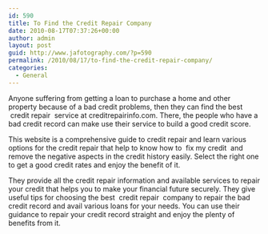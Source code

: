 ```yaml
---
id: 590
title: To Find the Credit Repair Company
date: 2010-08-17T07:37:26+00:00
author: admin
layout: post
guid: http://www.jafotography.com/?p=590
permalink: /2010/08/17/to-find-the-credit-repair-company/
categories:
  - General
---
```

Anyone suffering from getting a loan to purchase a home and other property because of a bad credit problems, then they can find the best &nbsp;credit repair&nbsp; service at creditrepairinfo.com. There, the people who have a bad credit record can make use their service to build a good credit score.

This website is a comprehensive guide to credit repair and learn various options for the credit repair that help to know how to &nbsp;fix my credit&nbsp; and remove the negative aspects in the credit history easily. Select the right one to get a good credit rates and enjoy the benefit of it.

They provide all the credit repair information and available services to repair your credit that helps you to make your financial future securely. They give useful tips for choosing the best &nbsp;credit repair&nbsp; company to repair the bad credit record and avail various loans for your needs. You can use their guidance to repair your credit record straight and enjoy the plenty of benefits from it.